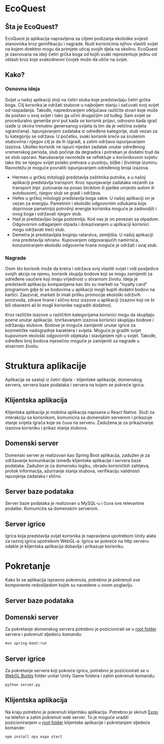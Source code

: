 # EcoQuest

###

## Šta je EcoQuest?
EcoQuest je aplikacija napravljena sa ciljem podizanja ekološke svijesti stanovnika kroz gemifikaciju i nagrade. Nudi korisnicima njihov vlastiti svijet na kojem direktno mogu da primjete uticaj svojih djela na okolinu. EcoQuest je zasnovana na ideji četiri grčka boga od kojih svaki reprezentuje jednu od oblasti kroz koje svakodnevni čovjek može da utiče na svijet.

## Kako?
### Osnovna ideja
Svijet u našoj aplikaciji stoji na četiri stuba koje predstavljaju četiri grčka boga. Cilj korsnika je održati stubove u najboljem stanju i sačuvati svoj svijet od raspadanja. Takođe, napredovanjem otključava različite stvari koje može da postavi u svoj svijet i tako ga učini drugačijim od tuđeg. Sam svijet se proceduralno generiše prvi put kada se korisnik prijavi, odnosno kada igrač izađe iz okvira trenutno genersanog svijeta (s tim da je veličina svijeta ograničena). Ispunjavanjem zadataka iz određene kategorije, stub vezan za tu kategoriju se održava. U početku, svaki korisnik kreće sa srušenim stubovima i njegov cilj je da ih izgradi, a zatim održava ispunjavanjem izazova. Ukoliko korisnik ne ispuni nijedan zadatak unutar određenog vremenskog perioda, stub počinje da degradira i potreban je dodatni trud da se stub oporavi. Narušavanje ravnoteže se reflektuje u korisnikovom svjietu tako što se njegov svijet polako pretvara u pustinju, biljke i životinje izumiru. Ravnotežu je moguće povratiti ispunjavanjem određenog broja izazova.

* Hermes u grčkoj mitologiji predstavlja zaštitnika putnika, a u našoj aplikaciji predstavlja transport. Kroz ispunjavanje zadataka vezanih za transport (npr. putovanje na posao biciklom ili pješke umjesto autom ili autobusom), njegov stub se gradi i održava.
* Hefes u grčkoj mitologiji predstavlja boga vatre. U našoj aplikaciji on je vezan za energiju. Pametnim i ekološki odgovornim odlukama koje doprinose pametnijoj potrošnji energije korisnika moguće je zadovoljiti i ovog boga i održavati njegov stub.
* Had je predstavljao boga podzemlja. Kod nas je on povezan sa otpadom. Odgovornim odlaganjem otpada i dokazivanjem u aplikaciji korisnici mogu održavati treći stub.
* Demetra je predstavljala boginju ratarstva, zemljišta. U našoj aplikaciji ona predstavlja ishranu. Kupovanjem odgovarajućih namirnica, konzumiranjem ekološki odgovorne hrane moguće je održati i ovaj stub.

### Nagrade
Osim što korisnik može da kreira i održava svoj vlastiti svijet i vidi posljedice svojih akcija na njemu, korisnik skuplja bodove koji se mogu zamijeniti za određene vaučere koji imaju vrijednost u stvarnom životu. Ideja je predstaviti aplikaciju kompanijama kao što su marketi sa "loyalty card" programom gdje bi se bodovima u aplikaciji mogli kupiti dodatni bodovi na kartici. Zauzvrat, marketi bi imali priliku promocije ekološki održivih proizvoda, zdrave hrane i slično kroz izazove u aplikaciji (izazovi koji ne bi bili obavezni ali bi mogli korisnike nagraditi dodatno).

Kroz različite izazove u različitim kategorijama korisnici mogu da skupljaju poene unutar aplikacije. Izvršavanjem izazova korisnici skupljaju bodove i održavaju stubove. Bodove je moguće zamijeniti unutar igrice za kozmetičke nadogradnje karaktera i svijeta. Moguće je graditi svijet kupovinom ekološki odgovornih objekata i stavljanjem njih u svijet. Takođe, određeni broj bodova mjesečno moguće je zamijeniti za nagrade u stvarnom životu.

# Struktura aplikacije
Aplikacija se sastoji iz četiri dijela - klijentske aplikacije, domenskog servera, servera baze podataka i servera na kojem se pokreće igrica.

## Klijentska aplikacija
Klijentska aplikacija je mobilna aplikacija napisana u React Native. Služi za interakciju sa korisnikom, komunicira sa domenskim serverom i prikazuje stanje svijeta igrača koje se čuva na serveru. Zadužena je za prikazivanje izazova korisniku i prikaz stanja stubova.

## Domenski server
Domenski server je realizovan kao Spring Boot aplikacija, zadužen je za održavanje komunikacije između klijentske aplikacije i servera baze podataka. Zadužen je za domensku logiku, obradu korisničkih zahtjeva, protok informacija, ažuriranje stanja stubova, verifikaciju validnosti ispunjenja zadataka i slično.

## Server baze podataka
Server baze podataka je realizovan u MySQL-u i čuva sve relevantne podatke. Komunicira sa domenskim serverom.

## Server igrice
Igrica koja predstavlja svijet korisnika je napravljena upotrebom Unity alata za razvoj igrica upotrebom WebGL-a. Igrica se pokreće na http serveru odakle je klijentska aplikacija dobavlja i prikazuje korisniku.


# Pokretanje
Kako bi se aplikacija ispravno pokrenula, potrebno je pokrenuti sve komponente redoslijedom kojim su navedene u ovom poglavlju.

## Server baze podataka

## Domenski server
Za pokretanje domenskog servera potrebno je pozicionirati se u [root folder](https://github.com/Chameleeon/BEST_Hackathon/tree/main/server) servera i pokrenuti sljedeću komandu:
```bash
mvn spring-boot:run
```

## Server igrice
Za pokretanje servera koji pokreće igricu, potrebno je pozicionirati se u [WebGL Builds](https://github.com/Chameleeon/BEST_Hackathon/tree/main/Unity%20Game/WebGL%20Builds) folder unitar Unity Game foldera i zatim pokrenuti komandu:
```bash
python server.py
```

## Klijentska aplikacija
Na kraju potrebno je pokrenuti klijentsku aplikaciju. Potrebno je skinuti [Expo](https://expo.dev/go) na telefon a zatim pokrenuti web server. To je moguće uraditi pozicioniranjem u [root folder](https://github.com/Chameleeon/BEST_Hackathon/tree/main/FrontEnd) klijentske aplikacije i pokretanjem sljedeće komande:
```bash
npm install npx expo start
```





